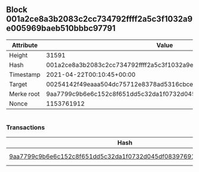 ## Block 001a2ce8a3b2083c2cc734792ffff2a5c3f1032a9e005969baeb510bbbc97791

Attribute | Value
--- | ---
Height | 31591
Hash | 001a2ce8a3b2083c2cc734792ffff2a5c3f1032a9e005969baeb510bbbc97791
Timestamp | 2021-04-22T00:10:45+00:00
Target | 00254142f49eaaa504dc75712e8378ad5316cbcead634704b3734b6271167cc4
Merke root | 9aa7799c9b6e6c152c8f651dd5c32da1f0732d045df08397691d6f2e35a769f7
Nonce | 1153761912

```

```

### Transactions

Hash | Amount
--- | ---
[9aa7799c9b6e6c152c8f651dd5c32da1f0732d045df08397691d6f2e35a769f7](9aa7799c9b6e6c152c8f651dd5c32da1f0732d045df08397691d6f2e35a769f7.md) | 10.00000000 SKEPTI 
